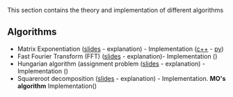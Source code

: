 This section contains the theory and implementation of different algorithms 

## Algorithms


- Matrix Exponentiation ([slides][mua-matrix-power] - explanation) - Implementation ([c++][mat-mult_cpp] - [py][mat-mult_py])
- Fast Fourier Transform (FFT) ([slides][mua-fft] - explanation)- Implementation ()
- Hungarian algorithm (assignment problem ([slides][mua-hungarian] - explanation) - Implementation ()
- Squareroot decomposition ([slides][mua-sqrt] - explanation) - Implementation. **MO's algorithm** Implementation() 





[mua-matrix-power]: https://github.com/mua-uniandes/subjects_material/blob/master/Algorithms/matrix_power/MUA-matrix_power.pdf
[mat-mult_cpp]:https://github.com/mua-uniandes/subjects_material/blob/master/Algorithms/matrix_power/matrix_power.cpp
[mat-mult_py]:https://github.com/mua-uniandes/subjects_material/blob/master/Algorithms/matrix_power/matrix_power.py
[mua-hungarian]: https://github.com/mua-uniandes/subjects_material/blob/master/Algorithms/hungarian/MUA_hungarian.pdf
[mua-sqrt]: https://github.com/mua-uniandes/subjects_material/blob/master/Algorithms/hungarian/MUA_sqrt_algorithms.pdf
[mua-fft]: https://github.com/mua-uniandes/subjects_material/blob/master/Algorithms/hungarian/MUA_fft.pdf